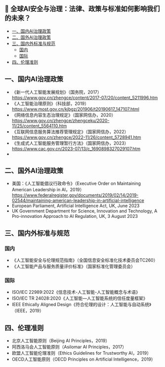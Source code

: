 ## 📑 全球AI安全与治理：法律、政策与标准如何影响我们的未来？

- [一、国内AI治理政策](#一国内ai治理政策)
- [二、国外AI治理政策](#二国外ai治理政策)
- [三、国内外标准与规范](#三国内外标准与规范)
  - [国内](#国内)
  - [国际](#国际)
- [四、伦理准则](#四伦理准则)

## 一、国内AI治理政策

- 《新一代人工智能发展规划》（国务院，2017）https://www.gov.cn/zhengce/content/2017-07/20/content_5211996.htm
- 《人工智能治理原则》（科技部，2019）https://www.most.gov.cn/kjbgz/201906/t20190617_147107.html
- 《网络信息内容生态治理规定》（国家网信办，2020）https://www.gov.cn/zhengce/zhengceku/2020-11/25/content_5564110.htm
- 《互联网信息服务算法推荐管理规定》（国家网信办，2022）https://www.gov.cn/zhengce/2022-11/26/content_5728941.htm
- 《生成式人工智能服务管理暂行方法》（国家网信办，2023）https://www.cac.gov.cn/2023-07/13/c_1690898327029107.htm
- 
## 二、国外AI治理政策

- 美国：《人工智能倡议行政命令》（Executive Order on Maintaining American Leadership in AI，2019）https://www.federalregister.gov/documents/2019/02/14/2019-02544/maintaining-american-leadership-in-artificial-intelligence
- European Parliament, Artificial Intelligence Act, UK, June 2023
- UK Government Department for Science, Innovation and Technology, A Pro-innovation Approach to AI Regulation, UK, 3 August 2023

## 三、国内外标准与规范

### 国内

- 《人工智能安全与伦理规范指南》（全国信息安全标准化技术委员会TC260）
- 《人工智能产品与服务质量评价标准》（国家标准化管理委员会）

### 国际

- ISO/IEC 22989:2022《信息技术-人工智能-人工智能概念与术语》
- ISO/IEC TR 24028:2020《人工智能—人工智能系统的信任度量框架》
- IEEE Ethically Aligned Design《符合伦理的设计：人工智能与自动系统》（IEEE，2019）

## 四、伦理准则

- 北京人工智能原则（Beijing AI Principles，2019）
- 阿西洛马会人工智能原则（Asilomar AI Principles，2017）
- 欧盟人工智能伦理准则（Ethics Guidelines for Trustworthy AI，2019）
- OECD人工智能原则（OECD Principles on Artificial Intelligence，2019）
